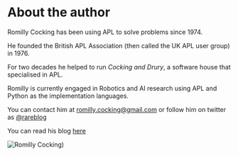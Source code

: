 # About the author

Romilly Cocking has been using APL to solve problems since 1974.

He founded the British APL Association (then called the UK APL user group) in 1976.

For two decades he helped to run *Cocking and Drury*, a software house that specialised in APL.

Romilly is currently engaged in Robotics and AI research using APL and Python as the implementation languages.

You can contact him at romilly.cocking@gmail.com or follow him on twitter as [@rareblog](http://twitter.com/rareblog)

You can read his blog [here](http://blog.rareschool.com/)

![Romilly Cocking](images/rom.jpg))
